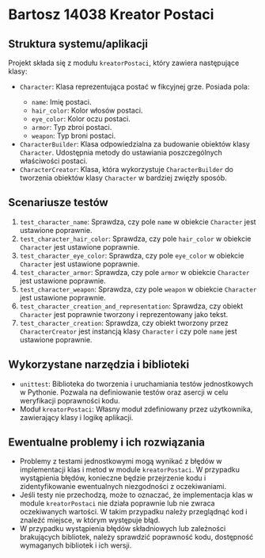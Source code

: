 <h1>Bartosz 14038 Kreator Postaci</h1>

<h2>Struktura systemu/aplikacji</h2>
<p>Projekt składa się z modułu <code>kreatorPostaci</code>, który zawiera następujące klasy:</p>
<ul>
<li><code>Character</code>: Klasa reprezentująca postać w fikcyjnej grze. Posiada pola:</li>
  <ul>
    <li><code>name</code>: Imię postaci.</li>
    <li><code>hair_color</code>: Kolor włosów postaci.</li>
    <li><code>eye_color</code>: Kolor oczu postaci.</li>
    <li><code>armor</code>: Typ zbroi postaci.</li>
    <li><code>weapon</code>: Typ broni postaci.</li>
  </ul>
<li><code>CharacterBuilder</code>: Klasa odpowiedzialna za budowanie obiektów klasy <code>Character</code>. Udostępnia metody do ustawiania poszczególnych właściwości postaci.</li>
<li><code>CharacterCreator</code>: Klasa, która wykorzystuje <code>CharacterBuilder</code> do tworzenia obiektów klasy <code>Character</code> w bardziej zwięzły sposób.</li>
</ul>
<h2>Scenariusze testów</h2>
<ol>
<li><code>test_character_name</code>: Sprawdza, czy pole <code>name</code> w obiekcie <code>Character</code> jest ustawione poprawnie.</li>
<li><code>test_character_hair_color</code>: Sprawdza, czy pole <code>hair_color</code> w obiekcie <code>Character</code> jest ustawione poprawnie.</li>
<li><code>test_character_eye_color</code>: Sprawdza, czy pole <code>eye_color</code> w obiekcie <code>Character</code> jest ustawione poprawnie.</li>
<li><code>test_character_armor</code>: Sprawdza, czy pole <code>armor</code> w obiekcie <code>Character</code> jest ustawione poprawnie.</li>
<li><code>test_character_weapon</code>: Sprawdza, czy pole <code>weapon</code> w obiekcie <code>Character</code> jest ustawione poprawnie.</li>
<li><code>test_character_creation_and_representation</code>: Sprawdza, czy obiekt <code>Character</code> jest poprawnie tworzony i reprezentowany jako tekst.</li>
<li><code>test_character_creation</code>: Sprawdza, czy obiekt tworzony przez <code>CharacterCreator</code> jest instancją klasy <code>Character</code> i czy pole <code>name</code> jest ustawione poprawnie.</li>
</ol>
<h2>Wykorzystane narzędzia i biblioteki</h2>
<ul>
<li><code>unittest</code>: Biblioteka do tworzenia i uruchamiania testów jednostkowych w Pythonie. Pozwala na definiowanie testów oraz asercji w celu weryfikacji poprawności kodu.</li>
<li>Moduł <code>kreatorPostaci</code>: Własny moduł zdefiniowany przez użytkownika, zawierający klasy i logikę aplikacji.</li>
</ul>
<h2>Ewentualne problemy i ich rozwiązania</h2>
<ul>
<li>Problemy z testami jednostkowymi mogą wynikać z błędów w implementacji klas i metod w module <code>kreatorPostaci</code>. W przypadku wystąpienia błędów, konieczne będzie przejrzenie kodu i zidentyfikowanie ewentualnych niezgodności z oczekiwaniami.</li>
<li>Jeśli testy nie przechodzą, może to oznaczać, że implementacja klas w module <code>kreatorPostaci</code> nie działa poprawnie lub nie zwraca oczekiwanych wartości. W takim przypadku należy przeglądnąć kod i znaleźć miejsce, w którym występuje błąd.</li>
<li>W przypadku wystąpienia błędów składniowych lub zależności brakujących bibliotek, należy sprawdzić poprawność kodu, dostępność wymaganych bibliotek i ich wersji.</li>
</ul>
